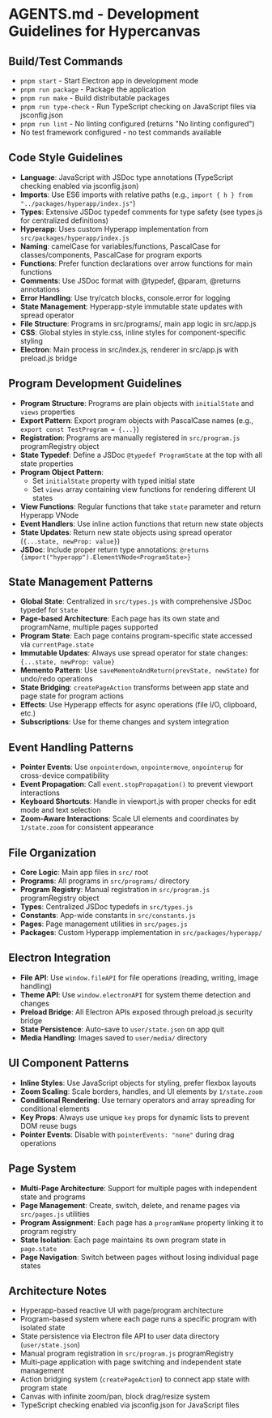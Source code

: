 # AGENTS.md - Development Guidelines for Hypercanvas

## Build/Test Commands

- `pnpm start` - Start Electron app in development mode
- `pnpm run package` - Package the application  
- `pnpm run make` - Build distributable packages
- `pnpm run type-check` - Run TypeScript checking on JavaScript files via jsconfig.json
- `pnpm run lint` - No linting configured (returns "No linting configured")
- No test framework configured - no test commands available

## Code Style Guidelines

- **Language**: JavaScript with JSDoc type annotations (TypeScript checking enabled via jsconfig.json)
- **Imports**: Use ES6 imports with relative paths (e.g., `import { h } from "../packages/hyperapp/index.js"`)
- **Types**: Extensive JSDoc typedef comments for type safety (see types.js for centralized definitions)
- **Hyperapp**: Uses custom Hyperapp implementation from `src/packages/hyperapp/index.js`
- **Naming**: camelCase for variables/functions, PascalCase for classes/components, PascalCase for program exports
- **Functions**: Prefer function declarations over arrow functions for main functions
- **Comments**: Use JSDoc format with @typedef, @param, @returns annotations
- **Error Handling**: Use try/catch blocks, console.error for logging
- **State Management**: Hyperapp-style immutable state updates with spread operator
- **File Structure**: Programs in src/programs/, main app logic in src/app.js
- **CSS**: Global styles in style.css, inline styles for component-specific styling
- **Electron**: Main process in src/index.js, renderer in src/app.js with preload.js bridge

## Program Development Guidelines

- **Program Structure**: Programs are plain objects with `initialState` and `views` properties
- **Export Pattern**: Export program objects with PascalCase names (e.g., `export const TestProgram = {...}`)
- **Registration**: Programs are manually registered in `src/program.js` programRegistry object
- **State Typedef**: Define a JSDoc `@typedef ProgramState` at the top with all state properties
- **Program Object Pattern**:
  - Set `initialState` property with typed initial state
  - Set `views` array containing view functions for rendering different UI states
- **View Functions**: Regular functions that take `state` parameter and return Hyperapp VNode
- **Event Handlers**: Use inline action functions that return new state objects
- **State Updates**: Return new state objects using spread operator (`{...state, newProp: value}`)
- **JSDoc**: Include proper return type annotations: `@returns {import("hyperapp").ElementVNode<ProgramState>}`

## State Management Patterns

- **Global State**: Centralized in `src/types.js` with comprehensive JSDoc typedef for `State`
- **Page-based Architecture**: Each page has its own state and programName, multiple pages supported
- **Program State**: Each page contains program-specific state accessed via `currentPage.state`
- **Immutable Updates**: Always use spread operator for state changes: `{...state, newProp: value}`
- **Memento Pattern**: Use `saveMementoAndReturn(prevState, newState)` for undo/redo operations
- **State Bridging**: `createPageAction` transforms between app state and page state for program actions
- **Effects**: Use Hyperapp effects for async operations (file I/O, clipboard, etc.)
- **Subscriptions**: Use for theme changes and system integration

## Event Handling Patterns

- **Pointer Events**: Use `onpointerdown`, `onpointermove`, `onpointerup` for cross-device compatibility
- **Event Propagation**: Call `event.stopPropagation()` to prevent viewport interactions
- **Keyboard Shortcuts**: Handle in viewport.js with proper checks for edit mode and text selection
- **Zoom-Aware Interactions**: Scale UI elements and coordinates by `1/state.zoom` for consistent appearance

## File Organization

- **Core Logic**: Main app files in `src/` root
- **Programs**: All programs in `src/programs/` directory
- **Program Registry**: Manual registration in `src/program.js` programRegistry object
- **Types**: Centralized JSDoc typedefs in `src/types.js`
- **Constants**: App-wide constants in `src/constants.js`
- **Pages**: Page management utilities in `src/pages.js`
- **Packages**: Custom Hyperapp implementation in `src/packages/hyperapp/`

## Electron Integration

- **File API**: Use `window.fileAPI` for file operations (reading, writing, image handling)
- **Theme API**: Use `window.electronAPI` for system theme detection and changes
- **Preload Bridge**: All Electron APIs exposed through preload.js security bridge
- **State Persistence**: Auto-save to `user/state.json` on app quit
- **Media Handling**: Images saved to `user/media/` directory

## UI Component Patterns

- **Inline Styles**: Use JavaScript objects for styling, prefer flexbox layouts
- **Zoom Scaling**: Scale borders, handles, and UI elements by `1/state.zoom`
- **Conditional Rendering**: Use ternary operators and array spreading for conditional elements
- **Key Props**: Always use unique `key` props for dynamic lists to prevent DOM reuse bugs
- **Pointer Events**: Disable with `pointerEvents: "none"` during drag operations

## Page System

- **Multi-Page Architecture**: Support for multiple pages with independent state and programs
- **Page Management**: Create, switch, delete, and rename pages via `src/pages.js` utilities
- **Program Assignment**: Each page has a `programName` property linking it to program registry
- **State Isolation**: Each page maintains its own program state in `page.state`
- **Page Navigation**: Switch between pages without losing individual page states

## Architecture Notes

- Hyperapp-based reactive UI with page/program architecture
- Program-based system where each page runs a specific program with isolated state
- State persistence via Electron file API to user data directory (`user/state.json`)
- Manual program registration in `src/program.js` programRegistry
- Multi-page application with page switching and independent state management
- Action bridging system (`createPageAction`) to connect app state with program state
- Canvas with infinite zoom/pan, block drag/resize system
- TypeScript checking enabled via jsconfig.json for JavaScript files
